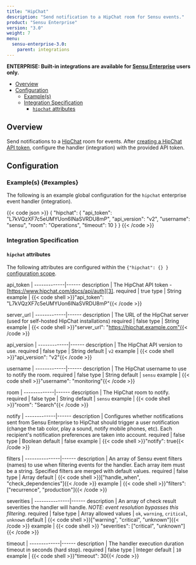 ```yaml
---
title: "HipChat"
description: "Send notification to a HipChat room for Sensu events."
product: "Sensu Enterprise"
version: "3.0"
weight: 7
menu:
  sensu-enterprise-3.0:
    parent: integrations
---
```

**ENTERPRISE: Built-in integrations are available for [Sensu Enterprise][1]
users only.**

- [Overview](#overview)
- [Configuration](#configuration)
  - [Example(s)](#examples)
  - [Integration Specification](#integration-specification)
    - [`hipchat` attributes](#hipchat-attributes)

## Overview

Send notifications to a [HipChat][2] room for events. After [creating a HipChat
API token][3], configure the handler (integration) with the provided API token.

## Configuration

### Example(s) {#examples}

The following is an example global configuration for the `hipchat` enterprise
event handler (integration).

{{< code json >}}
{
  "hipchat": {
    "api_token": "L7kVQzXF7c5eUMYUon6INaSVRDU8mP",
    "api_version": "v2",
    "username": "sensu",
    "room": "Operations",
    "timeout": 10
  }
}
{{< /code >}}

### Integration Specification

#### `hipchat` attributes

The following attributes are configured within the `{"hipchat": {} }`
[configuration scope][4].

api_token    | 
-------------|------
description  | The HipChat API token - [https://www.hipchat.com/docs/api/auth][3].
required     | true
type         | String
example      | {{< code shell >}}"api_token": "L7kVQzXF7c5eUMYUon6INaSVRDU8mP"{{< /code >}}

server_url   | 
-------------|------
description  | The URL of the HipChat server (used for self-hosted HipChat installations)
required     | false
type         | String
example      | {{< code shell >}}"server_url": "https://hipchat.example.com"{{< /code >}}

api_version  | 
-------------|------
description  | The HipChat API version to use.
required     | false
type         | String
default      | `v2`
example      | {{< code shell >}}"api_version": "v2"{{< /code >}}


username     | 
-------------|------
description  | The HipChat username to use to notify the room.
required     | false
type         | String
default      | `sensu`
example      | {{< code shell >}}"username": "monitoring"{{< /code >}}

room         | 
-------------|------
description  | The HipChat room to notify.
required     | false
type         | String
default      | `sensu`
example      | {{< code shell >}}"room": "Search"{{< /code >}}

notify       | 
-------------|------
description  | Configures whether notifications sent from Sensu Enterprise to HipChat should trigger a user notification (change the tab color, play a sound, notify mobile phones, etc). Each recipient's notification preferences are taken into account.
required     | false
type         | Boolean
default      | false
example      | {{< code shell >}}"notify": true{{< /code >}}

filters        | 
---------------|------
description    | An array of Sensu event filters (names) to use when filtering events for the handler. Each array item must be a string. Specified filters are merged with default values.
required       | false
type           | Array
default        | {{< code shell >}}["handle_when", "check_dependencies"]{{< /code >}}
example        | {{< code shell >}}"filters": ["recurrence", "production"]{{< /code >}}

severities     | 
---------------|------
description    | An array of check result severities the handler will handle. _NOTE: event resolution bypasses this filtering._
required       | false
type           | Array
allowed values | `ok`, `warning`, `critical`, `unknown`
default        | {{< code shell >}}["warning", "critical", "unknown"]{{< /code >}}
example        | {{< code shell >}} "severities": ["critical", "unknown"]{{< /code >}}

timeout      | 
-------------|------
description  | The handler execution duration timeout in seconds (hard stop).
required     | false
type         | Integer
default      | `10`
example      | {{< code shell >}}"timeout": 30{{< /code >}}



[?]:  #
[1]:  /sensu-enterprise
[2]:  https://www.hipchat.com?ref=sensu-enterprise
[3]:  https://www.hipchat.com/docs/api/auth?ref=sensu-enterprise
[4]:  /sensu-core/1.2/reference/configuration#configuration-scopes
